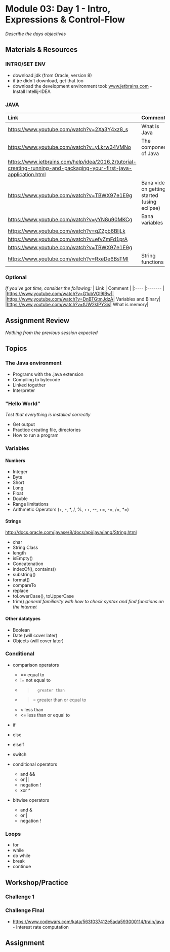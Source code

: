 # Module 03: Day 1 - Intro, Expressions & Control-Flow
*Describe the days objectives*

## Materials & Resources
### INTRO/SET ENV
- download jdk (from Oracle, version 8)
- if jre didn't download, get that too
- download the development environment tool: www.jetbrains.com - Install Intellij-IDEA


### JAVA
| Link | Comment |
|:---- |:------- |
| https://www.youtube.com/watch?v=2Xa3Y4xz8_s | What is Java|
| https://www.youtube.com/watch?v=yLkrw34VMNo |The components of Java |
| https://www.jetbrains.com/help/idea/2016.2/tutorial-creating-running-and-packaging-your-first-java-application.html ||
| https://www.youtube.com/watch?v=TBWX97e1E9g | Bana video on getting started (using eclipse)|
| https://www.youtube.com/watch?v=yYN8u90MKCg | Bana variables |
| https://www.youtube.com/watch?v=qZ2pb6BljLk ||
| https://www.youtube.com/watch?v=efvZmFd1prA ||
| https://www.youtube.com/watch?v=TBWX97e1E9g ||
| https://www.youtube.com/watch?v=RxeDe6BsTMI|String functions|


### Optional 
*If you've got time, consider the following:*
| Link | Comment |
|:---- |:------- |
|https://www.youtube.com/watch?v=G1ubVOl9IBw||
|https://www.youtube.com/watch?v=DnBTGtmJdzA| Variables and Binary|
|https://www.youtube.com/watch?v=tUW2kIPY3is| What is memory|


## Assignment Review 
*Nothing from the previous session expected*

## Topics

### The Java environment
- Programs with the .java extension
- Compiling to bytecode
- Linked together
- Interpreter

### "Hello World" 
*Test that everything is installed correctly*
- Get output
- Practice creating file, directories
- How to run a program

### Variables 
#### Numbers
- Integer
- Byte
- Short
- Long
- Float
- Double
- Range limitations
- Arithmetic Operators (+, -, *, /, %, ++, --, +=, -=, /=, *=)



#### Strings
http://docs.oracle.com/javase/8/docs/api/java/lang/String.html
 - char
 - String Class
 - length
 - isEmpty()
 - Concatenation
 - indexOf(), contains()
 - substring()
 - format()
 - compareTo
 - replace
 - toLowerCase(), toUpperCase
 - trim()
 *general familiarity with how to check syntax and find functions on the internet*
 
#### Other datatypes
- Boolean
- Date (will cover later)
- Objects (will cover later)

### Conditional
- comparison operators
  - ==      equal to
  - !=      not equal to
  - >       greater than
  - >=      greater than or equal to
  - <       less than
  - <=      less than or equal to
- if
- else
- elseif
- switch
- conditional operators
   - and &&
   - or ||
   - negation !
   - xor ^

- bitwise operators 
   - and &
   - or |
   - negation !

### Loops
- for 
- while
- do while
- break
- continue


## Workshop/Practice 

### Challenge 1
### Challenge Final
- https://www.codewars.com/kata/563f037412e5ada593000114/train/java - Interest rate computation


## Assignment
